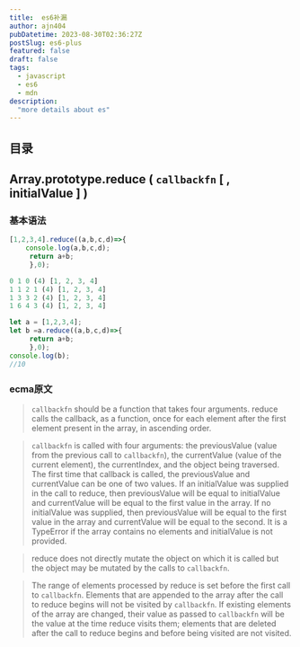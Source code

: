 ```yaml
---
title:  es6补漏
author: ajn404
pubDatetime: 2023-08-30T02:36:27Z
postSlug: es6-plus
featured: false
draft: false
tags:
  - javascript
  - es6
  - mdn
description:
  "more details about es"
---
```


## 目录

## Array.prototype.reduce ( `callbackfn` [ , initialValue ] )

### 基本语法

```js
[1,2,3,4].reduce((a,b,c,d)=>{
    console.log(a,b,c,d);
     return a+b; 
     },0);

0 1 0 (4) [1, 2, 3, 4]
1 1 2 1 (4) [1, 2, 3, 4]
1 3 3 2 (4) [1, 2, 3, 4]
1 6 4 3 (4) [1, 2, 3, 4]
```

```js
let a = [1,2,3,4];
let b =a.reduce((a,b,c,d)=>{
     return a+b; 
     },0);
console.log(b);
//10
```

### ecma原文

> `callbackfn` should be a function that takes four arguments. reduce calls the callback, as a
function, once for each element after the first element present in the array, in ascending order.

> `callbackfn` is called with four arguments: the previousValue (value from the previous call to
`callbackfn`), the currentValue (value of the current element), the currentIndex, and the object
being traversed. The first time that callback is called, the previousValue and currentValue can
be one of two values. If an initialValue was supplied in the call to reduce, then previousValue
will be equal to initialValue and currentValue will be equal to the first value in the array. If no
initialValue was supplied, then previousValue will be equal to the first value in the array and
currentValue will be equal to the second. It is a TypeError if the array contains no elements
and initialValue is not provided.

> reduce does not directly mutate the object on which it is called but the object may be mutated by the calls
to `callbackfn`.

> The range of elements processed by reduce is set before the first call to `callbackfn`. Elements that are
appended to the array after the call to reduce begins will not be visited by `callbackfn`. If existing elements
of the array are changed, their value as passed to `callbackfn` will be the value at the time reduce visits
them; elements that are deleted after the call to reduce begins and before being visited are not visited.